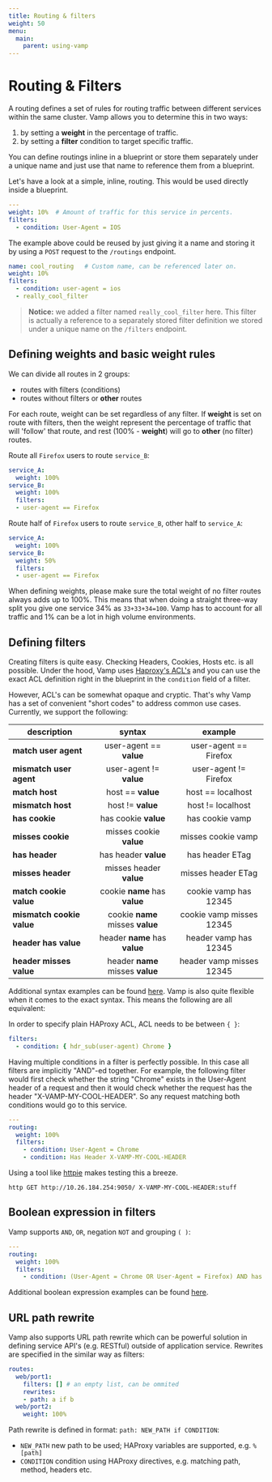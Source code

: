 ```yaml
---
title: Routing & filters
weight: 50
menu:
  main:
    parent: using-vamp
---
```

# Routing & Filters

A routing defines a set of rules for routing traffic between different services within the same cluster.
Vamp allows you to determine this in two ways:

1. by setting a **weight** in the percentage of traffic.
2. by setting a **filter** condition to target specific traffic.

You can define routings inline in a blueprint or store them separately under a unique name and just use that name to reference them from a blueprint. 

Let's have a look at a simple, inline, routing. This would be used directly inside a blueprint. 

```yaml
---           
weight: 10%  # Amount of traffic for this service in percents.
filters:    
  - condition: User-Agent = IOS
```

The example above could be reused by just giving it a name and storing it by using a `POST` request to the `/routings` endpoint.

```yaml
name: cool_routing   # Custom name, can be referenced later on.
weight: 10%
filters: 
  - condition: user-agent = ios
  - really_cool_filter
```

> **Notice:** we added a filter named `really_cool_filter` here. This filter is actually a reference to a separately stored filter definition we stored under a unique name on the `/filters` endpoint.

## Defining weights and basic weight rules

We can divide all routes in 2 groups:

- routes with filters (conditions)
- routes without filters or **other** routes

For each route, weight can be set regardless of any filter.
If **weight** is set on route with filters, then the weight represent the percentage of traffic that will 'follow' that route, and rest (100% - **weight**) will go to **other** (no filter) routes.

Route all `Firefox` users to route `service_B`:

```yaml
service_A: 
  weight: 100%
service_B:
  weight: 100%
  filters:
  - user-agent == Firefox
```

Route half of `Firefox` users to route `service_B`, other half to `service_A`:

```yaml
service_A: 
  weight: 100%
service_B:
  weight: 50%
  filters:
  - user-agent == Firefox
```


When defining weights, please make sure the total weight of no filter routes always adds up to 100%. 
This means that when doing a straight three-way split you give one service 34% as `33+33+34=100`. 
Vamp has to account for all traffic and 1% can be a lot in high volume environments.

## Defining filters

Creating filters is quite easy. Checking Headers, Cookies, Hosts etc. is all possible. 
Under the hood, Vamp uses [Haproxy's ACL's](http://cbonte.github.io/haproxy-dconv/configuration-1.5.html#7.1) and you can use the exact ACL definition right in the blueprint in the `condition` field of a filter.

However, ACL's can be somewhat opaque and cryptic. That's why Vamp has a set of convenient "short codes"
to address common use cases. Currently, we support the following:

| description               | syntax                           | example                  |
| --------------------------|:--------------------------------:|:------------------------:| 
| **match user agent**      | user-agent == **value**          | user-agent == Firefox    | 
| **mismatch user agent**   | user-agent != **value**          | user-agent != Firefox    | 
| **match host**            | host == **value**                | host == localhost        | 
| **mismatch host**         | host != **value**                | host != localhost        | 
| **has cookie**            | has cookie **value**             | has cookie vamp          | 
| **misses cookie**         | misses cookie **value**          | misses cookie vamp       |
| **has header**            | has header **value**             | has header ETag          | 
| **misses header**         | misses header **value**          | misses header ETag       |
| **match cookie value**    | cookie **name** has **value**    | cookie vamp has 12345    | 
| **mismatch cookie value** | cookie **name** misses **value** | cookie vamp misses 12345 |  
| **header has value**      | header **name** has **value**    | header vamp has 12345    | 
| **header misses value**   | header **name** misses **value** | header vamp misses 12345 |  

Additional syntax examples can be found [here](https://github.com/magneticio/vamp/blob/master/model/src/test/scala/io/vamp/model/parser/FilterConditionParserSpec.scala).
Vamp is also quite flexible when it comes to the exact syntax. This means the following are all equivalent:

In order to specify plain HAProxy ACL, ACL needs to be between `{ }`:

```yaml
filters: 
  - condition: { hdr_sub(user-agent) Chrome }
```

Having multiple conditions in a filter is perfectly possible. In this case all filters are implicitly
"AND"-ed together. For example, the following filter would first check whether the string "Chrome" exists in the User-Agent header of a
request and then it would check whether the request has the header 
"X-VAMP-MY-COOL-HEADER". So any request matching both conditions would go to this service.

```yaml
---
routing:
  weight: 100%
  filters:
    - condition: User-Agent = Chrome
    - condition: Has Header X-VAMP-MY-COOL-HEADER
```

Using a tool like [httpie](https://github.com/jakubroztocil/httpie) makes testing this a breeze.

    http GET http://10.26.184.254:9050/ X-VAMP-MY-COOL-HEADER:stuff

## Boolean expression in filters

Vamp supports `AND`, `OR`, negation `NOT` and grouping `( )`:

```yaml
---
routing:
  weight: 100%
  filters:
    - condition: (User-Agent = Chrome OR User-Agent = Firefox) AND has cookie vamp 
```

Additional boolean expression examples can be found [here](https://github.com/magneticio/vamp/blob/master/model/src/test/scala/io/vamp/model/parser/BooleanParserSpec.scala).

## URL path rewrite

Vamp also supports URL path rewrite which can be powerful solution in defining service API's (e.g. RESTful) outside of application service.
Rewrites are specified in the similar way as filters:
 
```yaml
routes:
  web/port1:
    filters: [] # an empty list, can be ommited
    rewrites:
    - path: a if b
  web/port2:
    weight: 100%
```

Path rewrite is defined in format: `path: NEW_PATH if CONDITION`:

- `NEW_PATH` new path to be used; HAProxy variables are supported, e.g. `%[path]`
- `CONDITION` condition using HAProxy directives, e.g. matching path, method, headers etc.
